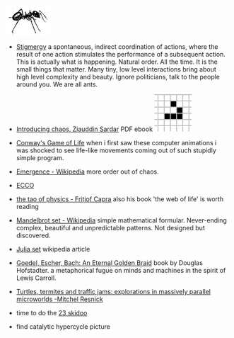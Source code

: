 ![Stigmergic ant](img/Fire_Ant.jpg)

-   [Stigmergy](http://en.wikipedia.org/wiki/Stigmergy) a spontaneous,
    indirect coordination of actions, where the result of one action
    stimulates the performance of a subsequent action.  This is actually what is happening.  Natural order.  All the time.  It is the small things that matter.  Many tiny, low level interactions bring about high level complexity and beauty.  Ignore politicians, talk to the people around you.  We are all ants.

-   [Introducing chaos, Ziauddin Sardar](http://ebookee.org/Introducing-Chaos-New-Edition_236431.html) PDF ebook
![Conways life - Glider](img/Game_of_life_animated_glider.gif "fig:Game_of_life_animated_glider.gif")
-   [Conway's Game of Life](http://en.wikipedia.org/wiki/Conway%27s_Game_of_Life) when i first saw these computer animations i was shocked to see life-like movements coming out of such stupidly simple program. 
-   [Emergence - Wikipedia](http://en.wikipedia.org/wiki/Emergence) more order out of chaos.
-   [ECCO](http://ecco.vub.ac.be/?q=book/export/html/96)
-   [the tao of physics - Fritjof Capra](https://www.dmt-nexus.me/Files/Books/General/The%20Tao%20Of%20Physics.pdf)
    also his book 'the web of life' is worth reading
-   [Mandelbrot set - Wikipedia](http://en.wikipedia.org/wiki/Mandelbrot_set) simple mathematical formular.  Never-ending complex, beautiful and unpredictable patterns.  Not designed but discovered.
-   [Julia set](http://en.wikipedia.org/wiki/Julia_set) wikipedia article
-   [Goedel, Escher, Bach: An Eternal Golden Braid](http://gen.lib.rus.ec/book/index.php?md5=A5B5F92AD86359442A7362C02CE4AF03)
    book by Douglas Hofstadter. a metaphorical fugue on minds and
    machines in the spirit of Lewis Carroll.
-   [Turtles, termites and traffic jams: explorations in massively parallel microworlds -Mitchel Resnick](http://gen.lib.rus.ec/book/index.php?md5=E05CC3D12B1CE80EDC2349FDC316AB78)
-   time to do the [23 skidoo](http://en.wikipedia.org/wiki/23_skidoo_%28phrase%29)
- find catalytic hypercycle picture
